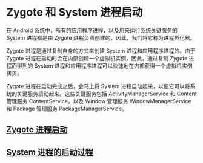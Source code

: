 # Zygote 和 System 进程启动

在 Android 系统中，所有的应用程序进程，以及用来运行系统关键服务的 System 进程都是由 Zygote 进程负责创建的，因此，我们将它称为进程孵化器。

Zygote 进程是通过复制自身的方式来创建 System 进程和应用程序进程的。由于 Zygote 进程在启动时会在内部创建一个虚拟机实例，因此，通过复制 Zygote 进程而得到的 System 进程和应用程序进程可以快速地在内部获得一个虚拟机实例拷贝。

Zygote 进程在启动完成之后，会马上将 System 进程启动起来，以便它可以将系统的关键服务启动起来。这些关键服务包括 ActivityManagerService 和 Content 管理服务 ContentService，以及 Window 管理服务 WindowManagerService 和 Package 管理服务 PackageManagerService。

## [Zygote 进程启动](android/framework/zygote/zygote_launch.md)

## [System 进程的启动过程](android/framework/zygote/system_server_launch.md)